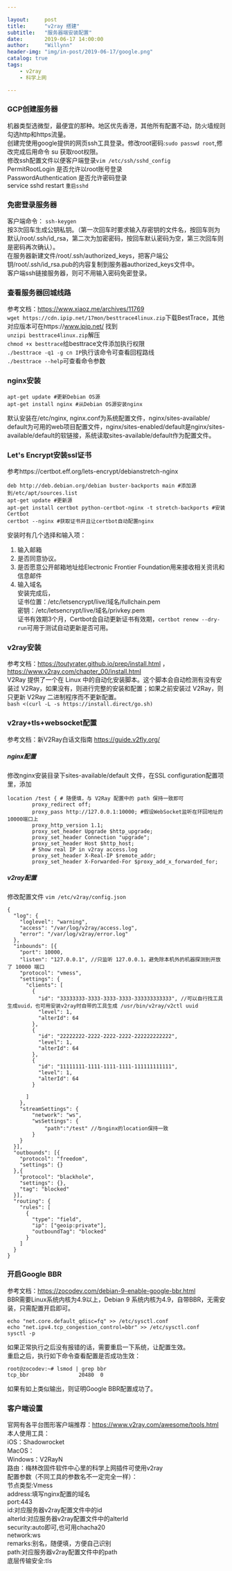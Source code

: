 ```yaml
---

layout:     post
title:      "v2ray 搭建"
subtitle:   "服务器端安装配置"
date:       2019-06-17 14:00:00
author:     "Willynn"
header-img: "img/in-post/2019-06-17/google.png"
catalog: true
tags:
    - v2ray
    - 科学上网

---
```




### GCP创建服务器
机器类型选微型，最便宜的那种。地区优先香港，其他所有配置不动，防火墙规则勾选http和https流量。<br>
创建完使用google提供的网页ssh工具登录。修改root密码:```sudo passwd root```,修改完成后用命令 su  获取root权限。<br>
修改ssh配置文件以便客户端登录```vim /etc/ssh/sshd_config```<br>
PermitRootLogin 是否允许以root账号登录<br>
PasswordAuthentication 是否允许密码登录<br>
service sshd restart `重启sshd`<br>


### 免密登录服务器
客户端命令： `ssh-keygen`<br>
按3次回车生成公钥私钥。（第一次回车时要求输入存密钥的文件名，按回车则为默认/root/.ssh/id_rsa，第二次为加密密码，按回车默认密码为空，第三次回车则是密码再次确认）。<br>
在服务器新建文件/root/.ssh/authorized_keys，把客户端公钥/root/.ssh/id_rsa.pub的内容复制到服务器authorized_keys文件中。<br>
客户端ssh链接服务器，则可不用输入密码免密登录。<br>

### 查看服务器回城线路 
参考文档：https://www.xiaoz.me/archives/11769<br>
```wget https://cdn.ipip.net/17mon/besttrace4linux.zip```下载BestTrace，其他对应版本可在https://www.ipip.net/ 找到<br>
```unzipi besttrace4linux.zip```解压<br>
```chmod +x besttrace```给besttrace文件添加执行权限<br>
```./besttrace -q1 -g cn IP```执行该命令可查看回程路线 <br>
```./besttrace --help```可查看命令参数<br>

### nginx安装
```
apt-get update #更新Debian OS源
apt-get install nginx #从Debian OS源安装nginx
```
默认安装在/etc/nginx, nginx.conf为系统配置文件，nginx/sites-available/<br>default为可用的web项目配置文件，nginx/sites-enabled/default是nginx/sites-available/default的软链接，系统读取sites-available/default作为配置文件。<br>

### Let's Encrypt安装ssl证书
参考https://certbot.eff.org/lets-encrypt/debianstretch-nginx<br>
```
deb http://deb.debian.org/debian buster-backports main #添加源到/etc/apt/sources.list
apt-get update #更新源
apt-get install certbot python-certbot-nginx -t stretch-backports #安装Certbot
certbot --nginx #获取证书并且让certbot自动配置nginx
```
安装时有几个选择和输入项：<br>
1. 输入邮箱<br>
2. 是否同意协议。<br>
3. 是否愿意公开邮箱地址给Electronic Frontier Foundation用来接收相关资讯和信息邮件<br>
4. 输入域名<br>
安装完成后，<br>
证书位置：/etc/letsencrypt/live/域名/fullchain.pem<br>
密钥：/etc/letsencrypt/live/域名/privkey.pem<br>
证书有效期3个月，Certbot会自动更新证书有效期，```certbot renew --dry-run```可用于测试自动更新是否可用。<br>


### v2ray安装
参考文档：https://toutyrater.github.io/prep/install.html ， https://www.v2ray.com/chapter_00/install.html <br>
V2Ray 提供了一个在 Linux 中的自动化安装脚本。这个脚本会自动检测有没有安装过 V2Ray，如果没有，则进行完整的安装和配置；如果之前安装过 V2Ray，则只更新 V2Ray 二进制程序而不更新配置。<br>
```bash <(curl -L -s https://install.direct/go.sh)``` <br>


### v2ray+tls+websocket配置
参考文档：新V2Ray白话文指南 https://guide.v2fly.org/<br>

##### nginx配置
修改nginx安装目录下sites-available/default 文件，在SSL configuration配置项里，添加<br>
```
location /test { # 随便填，与 V2Ray 配置中的 path 保持一致即可
        proxy_redirect off;
        proxy_pass http://127.0.0.1:10000; #假设WebSocket监听在环回地址的10000端口上
        proxy_http_version 1.1;
        proxy_set_header Upgrade $http_upgrade;
        proxy_set_header Connection "upgrade";
        proxy_set_header Host $http_host;
        # Show real IP in v2ray access.log
        proxy_set_header X-Real-IP $remote_addr;
        proxy_set_header X-Forwarded-For $proxy_add_x_forwarded_for;
```

##### v2ray配置
修改配置文件 ```vim /etc/v2ray/config.json``` <br>
```
{
  "log": {
    "loglevel": "warning",
    "access": "/var/log/v2ray/access.log",
    "error": "/var/log/v2ray/error.log"
  },
  "inbounds": [{
    "port": 10000,
    "listen": "127.0.0.1", //只监听 127.0.0.1，避免除本机外的机器探测到开放了 10000 端口
    "protocol": "vmess",
    "settings": {
      "clients": [
        {
          "id": "33333333-3333-3333-3333-333333333333", //可以自行找工具生成uuid，也可用安装v2ray时自带的工具生成 /usr/bin/v2ray/v2ctl uuid
          "level": 1,
          "alterId": 64
        },
        {
          "id": "22222222-2222-2222-2222-222222222222",
          "level": 1,
          "alterId": 64
        },
        {
          "id": "11111111-1111-1111-1111-111111111111",
          "level": 1,
          "alterId": 64
        }

      ]
    },
    "streamSettings": {
        "network": "ws",
        "wsSettings": {
            "path":"/test" //与nginx的location保持一致
        }
    }
  }],
  "outbounds": [{
    "protocol": "freedom",
    "settings": {}
  },{
    "protocol": "blackhole",
    "settings": {},
    "tag": "blocked"
  }],
  "routing": {
    "rules": [
      {
        "type": "field",
        "ip": ["geoip:private"],
        "outboundTag": "blocked"
      }
    ]
  }
}

```

### 开启Google BBR
参考文档：https://zocodev.com/debian-9-enable-google-bbr.html<br>
BBR需要Linux系统内核为4.9以上，Debian 9 系统内核为4.9，自带BBR，无需安装，只需配置开启即可。
```
echo "net.core.default_qdisc=fq" >> /etc/sysctl.conf
echo "net.ipv4.tcp_congestion_control=bbr" >> /etc/sysctl.conf
sysctl -p
```
如果正常执行之后没有报错的话，需要重启一下系统，让配置生效。<br>
重启之后，执行如下命令查看配置是否成功生效：<br>
```
root@zocodev:~# lsmod | grep bbr
tcp_bbr                20480  0
```
如果有如上类似输出，则证明Google BBR配置成功了。<br>

### 客户端设置
官网有各平台图形客户端推荐：https://www.v2ray.com/awesome/tools.html<br>
本人使用工具：<br>
iOS：Shadowrocket<br>
MacOS：<br>
Windows：V2RayN<br>
路由：梅林改固件软件中心里的科学上网插件可使用v2ray<br>
配置参数（不同工具的参数名不一定完全一样）：<br>
节点类型:Vmess<br>
address:填写nginx配置的域名<br>
port:443<br>
id:对应服务器v2ray配置文件中的id<br>
alterId:对应服务器v2ray配置文件中的alterId<br>
security:auto即可,也可用chacha20<br>
network:ws<br>
remarks:别名，随便填，方便自己识别<br>
path:对应服务器v2ray配置文件中的path<br>
底层传输安全:tls<br>